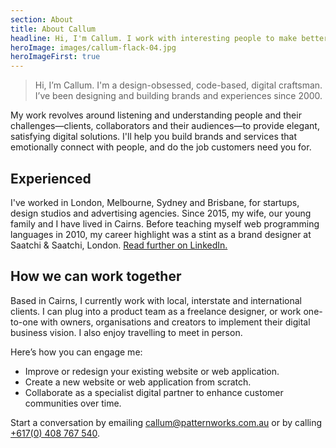 ```yaml
---
section: About
title: About Callum
headline: Hi, I'm Callum. I work with interesting people to make better interfaces.
heroImage: images/callum-flack-04.jpg
heroImageFirst: true
---
```


> Hi, I’m Callum. I'm a design-obsessed, code-based, digital craftsman. I’ve been designing and building brands and experiences since 2000.

My work revolves around listening and understanding people and their challenges—clients, collaborators and their audiences—to provide elegant, satisfying digital solutions. I'll help you build brands and services that emotionally connect with people, and do the job customers need you for.

## Experienced

I've worked in London, Melbourne, Sydney and Brisbane, for startups, design studios and advertising agencies. Since 2015, my wife, our young family and I have lived in Cairns. Before teaching myself web programming languages in 2010, my career highlight was a stint as a brand designer at Saatchi & Saatchi, London. [Read further on LinkedIn.](https://www.linkedin.com/in/callumflack)


## How we can work together

Based in Cairns, I currently work with local, interstate and international clients. I can plug into a product team as a freelance designer, or work one-to-one with owners, organisations and creators to implement their digital business vision. I also enjoy travelling to meet in person.

Here’s how you can engage me:

* Improve or redesign your existing website or web application.
* Create a new website or web application from scratch.
* Collaborate as a specialist digital partner to enhance customer communities over time.

Start a conversation by emailing [callum@patternworks.com.au](mailto:callum@patternworks.com.au) or by calling [+617(0) 408 767 540](tel:+6170-408-767-540).

